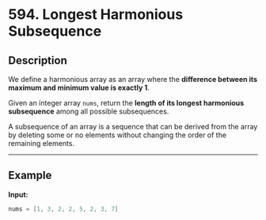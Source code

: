 # 594. Longest Harmonious Subsequence

## Description

We define a harmonious array as an array where the **difference between its maximum and minimum value is exactly 1**.

Given an integer array `nums`, return the **length of its longest harmonious subsequence** among all possible subsequences.

A subsequence of an array is a sequence that can be derived from the array by deleting some or no elements without changing the order of the remaining elements.

---

## Example

**Input:**
```swift
nums = [1, 3, 2, 2, 5, 2, 3, 7]

